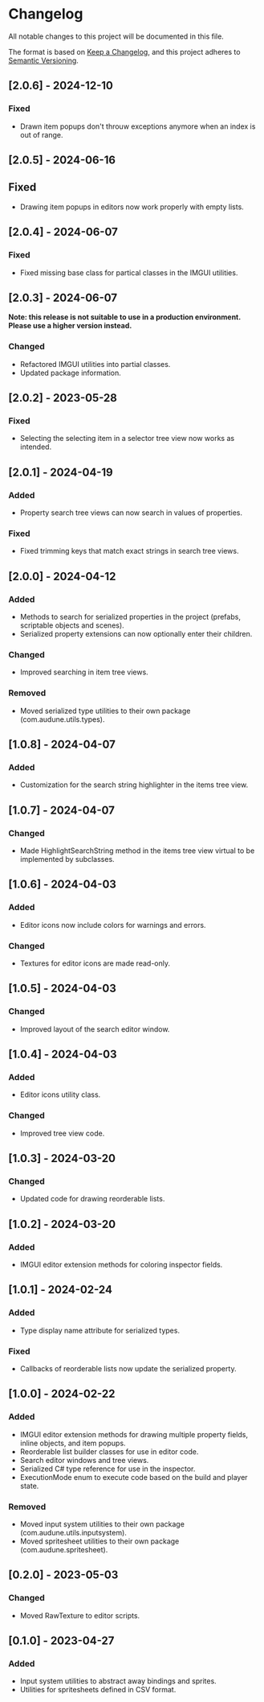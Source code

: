 # Changelog

All notable changes to this project will be documented in this file.

The format is based on [Keep a Changelog](https://keepachangelog.com/en/1.1.0/),
and this project adheres to [Semantic Versioning](https://semver.org/spec/v2.0.0.html).

## [2.0.6] - 2024-12-10

### Fixed

- Drawn item popups don't throuw exceptions anymore when an index is out of range.

## [2.0.5] - 2024-06-16

## Fixed

- Drawing item popups in editors now work properly with empty lists.

## [2.0.4] - 2024-06-07

### Fixed

- Fixed missing base class for partical classes in the IMGUI utilities.

## [2.0.3] - 2024-06-07

**Note: this release is not suitable to use in a production environment. Please use a higher version instead.**

### Changed

- Refactored IMGUI utilities into partial classes.
- Updated package information.

## [2.0.2] - 2023-05-28

### Fixed

- Selecting the selecting item in a selector tree view now works as intended.

## [2.0.1] - 2024-04-19

### Added

- Property search tree views can now search in values of properties.

### Fixed

- Fixed trimming keys that match exact strings in search tree views.

## [2.0.0] - 2024-04-12

### Added

- Methods to search for serialized properties in the project (prefabs, scriptable objects and scenes).
- Serialized property extensions can now optionally enter their children.

### Changed

- Improved searching in item tree views.

### Removed

- Moved serialized type utilities to their own package (com.audune.utils.types).

## [1.0.8] - 2024-04-07

### Added

- Customization for the search string highlighter in the items tree view.

## [1.0.7] - 2024-04-07

### Changed

- Made HighlightSearchString method in the items tree view virtual to be implemented by subclasses.

## [1.0.6] - 2024-04-03

### Added

- Editor icons now include colors for warnings and errors.

### Changed

- Textures for editor icons are made read-only.

## [1.0.5] - 2024-04-03

### Changed

- Improved layout of the search editor window.

## [1.0.4] - 2024-04-03

### Added

- Editor icons utility class.

### Changed

- Improved tree view code.

## [1.0.3] - 2024-03-20

### Changed

- Updated code for drawing reorderable lists.

## [1.0.2] - 2024-03-20

### Added

- IMGUI editor extension methods for coloring inspector fields.

## [1.0.1] - 2024-02-24

### Added

- Type display name attribute for serialized types.

### Fixed

- Callbacks of reorderable lists now update the serialized property.

## [1.0.0] - 2024-02-22

### Added

- IMGUI editor extension methods for drawing multiple property fields, inline objects, and item popups.
- Reorderable list builder classes for use in editor code.
- Search editor windows and tree views.
- Serialized C# type reference for use in the inspector.
- ExecutionMode enum to execute code based on the build and player state.

### Removed

- Moved input system utilities to their own package (com.audune.utils.inputsystem).
- Moved spritesheet utilities to their own package (com.audune.spritesheet).

## [0.2.0] - 2023-05-03

### Changed

- Moved RawTexture to editor scripts.

## [0.1.0] - 2023-04-27

### Added

- Input system utilities to abstract away bindings and sprites.
- Utilities for spritesheets defined in CSV format.